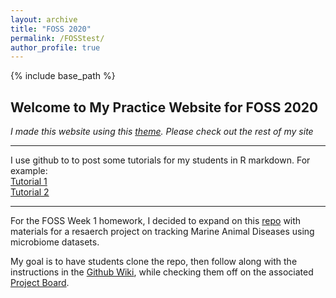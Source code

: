 ```yaml
---
layout: archive
title: "FOSS 2020"
permalink: /FOSStest/
author_profile: true
---
```


{% include base_path %}


## Welcome to My Practice Website for FOSS 2020

*I made this website using this [theme](https://academicpages.github.io/). Please check out the rest of my site*

***
I use github to to post some tutorials for my students in R markdown. For example:  
[Tutorial 1](https://lizsuter.github.io/files/PRJNA421986_PacificOyster_Dada2_postanalysis.html)  
[Tutorial 2](https://lizsuter.github.io/files/PRJNA421986_PacificOyster_QIIME2_postanalysis.html)


***
For the FOSS Week 1 homework, I decided to expand on this [repo](https://github.com/lizsuter/MarineAnimalDisease) with materials for a resaerch project on tracking Marine Animal Diseases using microbiome datasets.

My goal is to have students clone the repo, then follow along with the instructions in the [Github Wiki](https://github.com/lizsuter/MarineAnimalDisease/wiki), while checking them off on the associated [Project Board](https://github.com/lizsuter/MarineAnimalDisease/projects/1).





